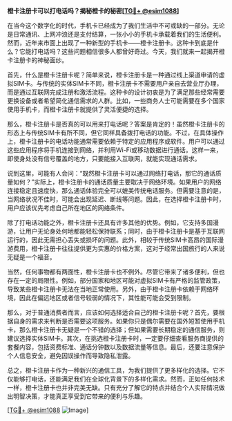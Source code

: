 **橙卡注册卡可以打电话吗？揭秘橙卡的秘密[[TG💪+ @esim1088](https://t.me/s/esim1088)]**

在当今这个数字化的时代，手机卡已经成为了我们生活中不可或缺的一部分。无论是日常通讯、上网冲浪还是支付结算，一张小小的手机卡承载着我们的生活便利。然而，近年来市面上出现了一种新型的手机卡——橙卡注册卡。这种卡到底是什么？它能打电话吗？这些问题相信很多人都曾好奇过。今天，我们就来一起揭开橙卡注册卡的神秘面纱。

首先，什么是橙卡注册卡呢？简单来说，橙卡注册卡是一种通过线上渠道申请的虚拟SIM卡。与传统的实体SIM卡不同，橙卡注册卡不需要用户亲自去营业厅办理，而是通过互联网完成注册和激活流程。这种卡的设计初衷是为了满足那些经常需要更换设备或者希望简化通信需求的人群。比如，一些商务人士可能需要在多个国家使用手机卡，而橙卡注册卡就提供了灵活便捷的选择。

那么，橙卡注册卡是否真的可以用来打电话呢？答案是肯定的！虽然橙卡注册卡的形态上与传统SIM卡有所不同，但它同样具备拨打电话的功能。不过，在具体操作上，橙卡注册卡的电话功能通常需要依赖于特定的应用程序或软件。用户可以通过这些应用程序将手机连接到网络，并利用Wi-Fi或移动数据进行通话。这样一来，即使身处没有信号覆盖的地方，只要能接入互联网，就能实现通话需求。

说到这里，可能有人会问：“既然橙卡注册卡可以通过网络打电话，那它的通话质量如何？”实际上，橙卡注册卡的通话质量主要取决于网络环境。如果用户的网络连接稳定且速度快，那么通话体验完全可以媲美传统电话服务。但需要注意的是，当网络状况不佳时，可能会出现延迟、断线等问题。因此，在选择橙卡注册卡时，用户应该优先考虑自己所在地区的网络条件。

除了打电话功能之外，橙卡注册卡还具有许多其他的优势。例如，它支持多国漫游，让用户无论身处何地都能轻松保持联系；同时，由于橙卡注册卡是基于互联网运行的，因此无需担心丢失或损坏的问题。此外，相较于传统SIM卡高昂的国际漫游费用，橙卡注册卡往往提供更为实惠的价格方案，这对于经常出国旅行的人来说无疑是一个福音。

当然，任何事物都有两面性，橙卡注册卡也不例外。尽管它带来了诸多便利，但也存在一定的局限性。例如，部分国家和地区可能对虚拟SIM卡有严格的监管政策，导致某些橙卡注册卡无法在当地正常使用。另外，由于橙卡注册卡依赖于网络环境，因此在偏远地区或者信号较弱的情况下，其性能可能会受到限制。

那么，对于普通消费者而言，应该如何选择适合自己的橙卡注册卡呢？首先，要根据自身的需求来判断是否需要这项服务。如果你只是偶尔需要在国外短暂使用手机卡，那么橙卡注册卡无疑是一个不错的选择；但如果需要长期稳定的通信服务，则建议选择实体SIM卡。其次，在挑选橙卡注册卡时，一定要仔细查看服务商提供的套餐内容，包括资费标准、通话分钟数以及数据流量等信息。最后，还要注意保护个人信息安全，避免因误操作而导致隐私泄露。

总之，橙卡注册卡作为一种新兴的通信工具，为我们提供了更多样化的选择。它不仅能够打电话，还能满足我们在全球化背景下的多样化需求。然而，正如任何技术一样，橙卡注册卡也并非完美无缺。只有充分了解它的特点并结合个人实际情况做出明智决策，才能真正享受到它带来的便利与乐趣。

[[TG💪+ @esim1088](https://t.me/s/esim1088) ![Image](https://i.postimg.cc/4NQfJmqS/Snipaste-2025-05-13-00-14-12.png)]
